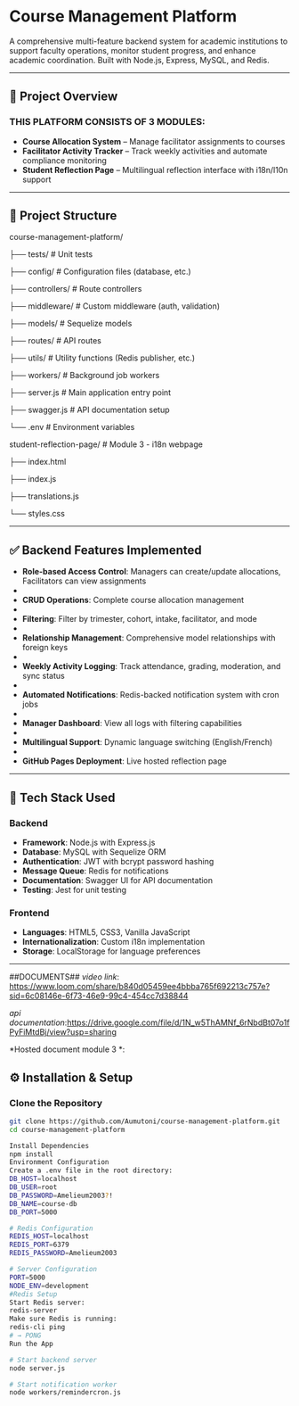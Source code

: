 # Course Management Platform

A comprehensive multi-feature backend system for academic institutions to support faculty operations, monitor student progress, and enhance academic coordination. Built with Node.js, Express, MySQL, and Redis.

---

## 📌 Project Overview

### THIS PLATFORM CONSISTS OF 3 MODULES:

- **Course Allocation System** – Manage facilitator assignments to courses  
- **Facilitator Activity Tracker** – Track weekly activities and automate compliance monitoring  
- **Student Reflection Page** – Multilingual reflection interface with i18n/l10n support

---

## 📁 Project Structure

course-management-platform/

├── tests/ # Unit tests

├── config/ # Configuration files (database, etc.)

├── controllers/ # Route controllers

├── middleware/ # Custom middleware (auth, validation)

├── models/ # Sequelize models

├── routes/ # API routes

├── utils/ # Utility functions (Redis publisher, etc.)

├── workers/ # Background job workers

├── server.js # Main application entry point

├── swagger.js # API documentation setup

└── .env # Environment variables

student-reflection-page/ # Module 3 - i18n webpage

├── index.html

├── index.js

├── translations.js

└── styles.css

---
## ✅ Backend Features Implemented

- **Role-based Access Control**: Managers can create/update allocations, Facilitators can view assignments
-   
- **CRUD Operations**: Complete course allocation management
- 
- **Filtering**: Filter by trimester, cohort, intake, facilitator, and mode
- 
- **Relationship Management**: Comprehensive model relationships with foreign keys
- 
- **Weekly Activity Logging**: Track attendance, grading, moderation, and sync status
-  
- **Automated Notifications**: Redis-backed notification system with cron jobs
- 
- **Manager Dashboard**: View all logs with filtering capabilities
-   
- **Multilingual Support**: Dynamic language switching (English/French)
-  
- **GitHub Pages Deployment**: Live hosted reflection page  

---

## 🧰 Tech Stack Used

### Backend
- **Framework**: Node.js with Express.js
- **Database**: MySQL with Sequelize ORM  
- **Authentication**: JWT with bcrypt password hashing  
- **Message Queue**: Redis for notifications  
- **Documentation**: Swagger UI for API documentation  
- **Testing**: Jest for unit testing  

### Frontend
- **Languages**: HTML5, CSS3, Vanilla JavaScript  
- **Internationalization**: Custom i18n implementation  
- **Storage**: LocalStorage for language preferences  

---
##DOCUMENTS##
*video link*: https://www.loom.com/share/b840d05459ee4bbba765f692213c757e?sid=6c08146e-6f73-46e9-99c4-454cc7d38844

*api documentation*:https://drive.google.com/file/d/1N_w5ThAMNf_6rNbdBt07o1fPyFiMtdBj/view?usp=sharing

*Hosted document module 3 *:

## ⚙️ Installation & Setup

### Clone the Repository

```bash
git clone https://github.com/Aumutoni/course-management-platform.git
cd course-management-platform

Install Dependencies
npm install
Environment Configuration
Create a .env file in the root directory:
DB_HOST=localhost
DB_USER=root
DB_PASSWORD=Amelieum2003?!
DB_NAME=course-db
DB_PORT=5000

# Redis Configuration
REDIS_HOST=localhost
REDIS_PORT=6379
REDIS_PASSWORD=Amelieum2003

# Server Configuration
PORT=5000
NODE_ENV=development
#Redis Setup
Start Redis server:
redis-server
Make sure Redis is running:
redis-cli ping
# → PONG
Run the App

# Start backend server
node server.js

# Start notification worker
node workers/remindercron.js









